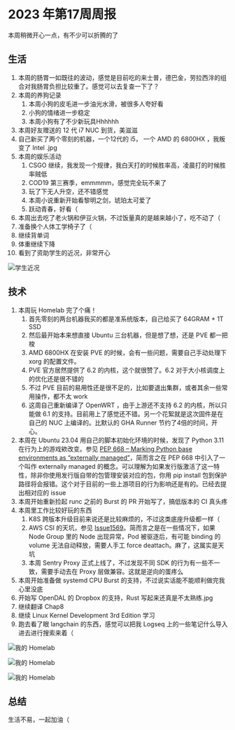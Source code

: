 # 2023 年第17周周报

本周稍微开心一点，有不少可以折腾的了

## 生活

1. 本周的肠胃一如既往的波动，感觉是目前吃的来士普，德巴金，劳拉西泮的组合对我肠胃负担比较重了。感觉可以去复查一下了？
2. 本周的养狗记录
    1. 本周小狗的皮毛进一步油光水滑，被很多人夸好看
    2. 小狗的情绪进一步稳定
    3. 本周小狗有了不少新玩具Hhhhhh
3. 本周好友赠送的 12 代 i7 NUC 到货，美滋滋
4. 自己新买了两个零刻的机器，一个12代的 i5， 一个 AMD 的 6800HX ，我叛变了 Intel .jpg
5. 本周的娱乐活动
    1. CSGO 继续，我发现一个规律，我白天打的时候胜率高，凌晨打的时候胜率贼低
    2. COD19 第三赛季，emmmmm，感觉完全玩不来了
    3. 玩了下无人升空，还不错感觉
    4. 本周小说重新开始看黎明之剑，琥珀太可爱了
    5. 跃动青春，好看（
6. 本周出去吃了老火锅和伊豆火锅，不过饭量真的是越来越小了，吃不动了（
7. 准备换个人体工学椅子了（
8. 继续背单词
9. 体重继续下降
10. 看到了资助学生的近况，非常开心

![学生近况](https://user-images.githubusercontent.com/7054676/235948280-af1fbc6e-b719-4cdc-a34c-48393d7004d8.png)

## 技术

1. 本周玩 Homelab 完了个痛！
    1. 首先零刻的两台机器我买的都是准系统版本，自己给买了 64GRAM + 1T SSD
    2. 然后最开始本来想直接 Ubuntu 三台机器，但是想了想，还是 PVE 都一把梭
    3. AMD 6800HX 在安装 PVE 的时候，会有一些问题，需要自己手动处理下 xorg 的配置文件。
    4. PVE 官方居然提供了 6.2 的内核，这个就很赞了。6.2 对于大小核调度上的优化还是很不错的
    5. 不过 PVE 目前的易用性还是很不足的，比如要退出集群，或者其余一些常用操作，都不太 work
    6. 这周自己重新编译了 OpenWRT ，由于上游还不支持 6.2 的内核，所以只能做 6.1 的支持。目前用上了感觉还不错。另一个花絮就是这次固件是在自己的 NUC 上编译的。比默认的 GHA Runner 节约了4倍的时间，开心。
2. 本周在 Ubuntu 23.04 用自己的脚本初始化环境的时候，发现了 Python 3.11 在行为上的游戏欸改变。参见 [PEP 668 – Marking Python base environments as “externally managed”](https://peps.python.org/pep-0668/#marker-file)，简而言之在 PEP 668 中引入了一个叫作 externally managed 的概念。可以理解为如果发行版激活了这一特性，除非你使用发行版自带的包管理安装对应的包，你用 pip install 包到保护路径将会报错。这个对于目前的一些上游项目的行为影响还是有的。已经去提出相对应的 issue
3. 本周开始重新捡起 runc 之前的 Burst 的 PR 开始写了，搞低版本的 CI 真头疼
4. 本周里工作比较好玩的东西
    1. K8S 跨版本升级目前来说还是比较麻烦的，不过这类底座升级都一样（
    2. AWS CSI 的天坑，参见 [Issue1569](https://github.com/kubernetes-sigs/aws-ebs-csi-driver/issues/1569)。简而言之是在一些情况下，如果 Node Group 里的 Node 出现异常，Pod 被驱逐后，有可能 binding 的 volume 无法自动释放，需要人手工 force deattach。麻了，这属实是天坑
    3. 本周 Sentry Proxy 正式上线了，不过发现不同 SDK 的行为有一些不一致，需要手动去在 Proxy 层做兼容。这就是逆向的蛋疼么
5. 本周开始准备做 systemd CPU Burst 的支持，不过说实话能不能顺利做完我心里没底
6. 开始写 OpenDAL 的 Dropbox 的支持，Rust 写起来还真是不太熟练.jpg
7. 继续翻译 Chap8
8. 继续 Linux Kernel Development 3rd Edition 学习
9. 跑去看了眼 langchain 的东西，感觉可以把我 Logseq 上的一些笔记什么导入进去进行搜索来着（

![我的 Homelab](https://user-images.githubusercontent.com/7054676/235948519-f9f431f9-3627-47f8-a0f1-2cf32ef62ed6.png)

![我的 Homelab](https://user-images.githubusercontent.com/7054676/235948697-ad400eb4-03d9-4284-866f-f01657437611.png)

![我的 Homelab](https://user-images.githubusercontent.com/7054676/235948789-3fd5d90b-2d81-4fde-971d-c8e49b4801cc.png)

## 总结

生活不易，一起加油（
